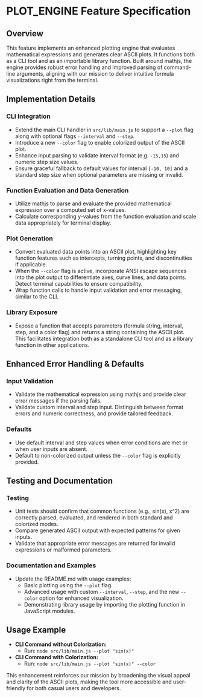 # PLOT_ENGINE Feature Specification

## Overview
This feature implements an enhanced plotting engine that evaluates mathematical expressions and generates clear ASCII plots. It functions both as a CLI tool and as an importable library function. Built around mathjs, the engine provides robust error handling and improved parsing of command-line arguments, aligning with our mission to deliver intuitive formula visualizations right from the terminal.

## Implementation Details
### CLI Integration
- Extend the main CLI handler in `src/lib/main.js` to support a `--plot` flag along with optional flags `--interval` and `--step`.
- Introduce a new `--color` flag to enable colorized output of the ASCII plot.
- Enhance input parsing to validate interval format (e.g. `-15,15`) and numeric step size values.
- Ensure graceful fallback to default values for interval `[-10, 10]` and a standard step size when optional parameters are missing or invalid.

### Function Evaluation and Data Generation
- Utilize mathjs to parse and evaluate the provided mathematical expression over a computed set of x-values.
- Calculate corresponding y-values from the function evaluation and scale data appropriately for terminal display.

### Plot Generation
- Convert evaluated data points into an ASCII plot, highlighting key function features such as intercepts, turning points, and discontinuities if applicable.
- When the `--color` flag is active, incorporate ANSI escape sequences into the plot output to differentiate axes, curve lines, and data points. Detect terminal capabilities to ensure compatibility.
- Wrap function calls to handle input validation and error messaging, similar to the CLI.

### Library Exposure
- Expose a function that accepts parameters (formula string, interval, step, and a color flag) and returns a string containing the ASCII plot. This facilitates integration both as a standalone CLI tool and as a library function in other applications.

## Enhanced Error Handling & Defaults
### Input Validation
- Validate the mathematical expression using mathjs and provide clear error messages if the parsing fails.
- Validate custom interval and step input. Distinguish between format errors and numeric correctness, and provide tailored feedback.

### Defaults
- Use default interval and step values when error conditions are met or when user inputs are absent.
- Default to non-colorized output unless the `--color` flag is explicitly provided.

## Testing and Documentation
### Testing
- Unit tests should confirm that common functions (e.g., sin(x), x^2) are correctly parsed, evaluated, and rendered in both standard and colorized modes.
- Compare generated ASCII output with expected patterns for given inputs.
- Validate that appropriate error messages are returned for invalid expressions or malformed parameters.

### Documentation and Examples
- Update the README.md with usage examples:
  - Basic plotting using the `--plot` flag.
  - Advanced usage with custom `--interval`, `--step`, and the new `--color` option for enhanced visualization.
  - Demonstrating library usage by importing the plotting function in JavaScript modules.

## Usage Example
- **CLI Command without Colorization:**
  - Run: `node src/lib/main.js --plot "sin(x)"`
- **CLI Command with Colorization:**
  - Run: `node src/lib/main.js --plot "sin(x)" --color`

This enhancement reinforces our mission by broadening the visual appeal and clarity of the ASCII plots, making the tool more accessible and user-friendly for both casual users and developers.
